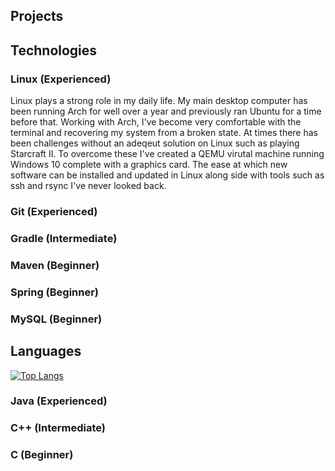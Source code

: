 ## Projects

## Technologies

### Linux (Experienced)

Linux plays a strong role in my daily life. My main desktop computer has been running Arch for well over a year and previously ran Ubuntu for a time before that. Working with Arch, I've become very comfortable with the terminal and recovering my system from a broken state. At times there has been challenges without an adeqeut solution on Linux such as playing Starcraft II. To overcome these I've created a QEMU virutal machine running Windows 10 complete with a graphics card. The ease at which new software can be installed and updated in Linux along side with tools such as ssh and rsync I've never looked back.

### Git (Experienced)

### Gradle (Intermediate)

### Maven (Beginner)

### Spring (Beginner)

### MySQL (Beginner)

## Languages

[![Top Langs](https://github-readme-stats.vercel.app/api/top-langs/?username=math0898&layout=compact)](https://github.com/anuraghazra/github-readme-stats)

### Java (Experienced)

### C++ (Intermediate)

### C (Beginner)
